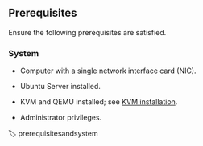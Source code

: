 ## Prerequisites

Ensure the following prerequisites are satisfied.

### System

- Computer with a single network interface card (NIC).

- Ubuntu Server installed.

- KVM and QEMU installed; see [KVM installation](https://help.ubuntu.com/community/KVM/Installation).

- Administrator privileges.

:label: prerequisitesandsystem
